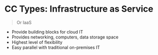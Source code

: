 # CC Types: Infrastructure as Service

> Or IaaS

- Provide building blocks for cloud IT
- Provides networking, computers, data storage space
- Highest level of flexibility
- Easy parallel with traditional on-premises IT

